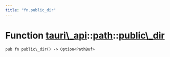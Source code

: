 ```yaml
---
title: "fn.public_dir"
---
```


# Function [tauri\\\_api](/docs/api/rust/tauri\_api/../index.html)::​[path](/docs/api/rust/tauri\_api/index.html)::​[public\\\_dir](/docs/api/rust/tauri\_api/)

    pub fn public\_dir() -> Option<PathBuf>

      